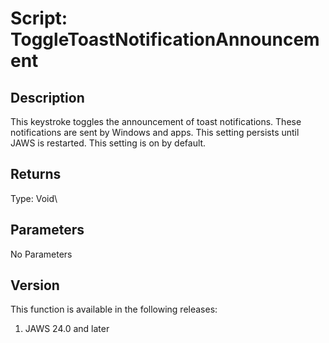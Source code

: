 # Script: ToggleToastNotificationAnnouncement

## Description

This keystroke toggles the announcement of toast notifications. These
notifications are sent by Windows and apps. This setting persists until
JAWS is restarted. This setting is on by default.

## Returns

Type: Void\

## Parameters

No Parameters

## Version

This function is available in the following releases:

1.  JAWS 24.0 and later
